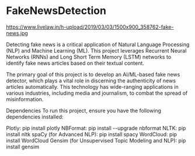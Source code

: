 # FakeNewsDetection

https://www.livelaw.in/h-upload/2019/03/03/1500x900_358762-fake-news.jpg

Detecting fake news is a critical application of Natural Language Processing (NLP) and Machine Learning (ML). This project leverages Recurrent Neural Networks (RNNs) and Long Short Term Memory (LSTM) networks to identify fake news articles based on their textual content.

The primary goal of this project is to develop an AI/ML-based fake news detector, which plays a vital role in discerning the authenticity of news articles automatically. This technology has wide-ranging applications in various industries, including media and journalism, to combat the spread of misinformation.

Dependencies
To run this project, ensure you have the following dependencies installed:

Plotly: pip install plotly
NBFormat: pip install --upgrade nbformat
NLTK: pip install nltk
spaCy (for Advanced NLP): pip install spacy
WordCloud: pip install WordCloud
Gensim (for Unsupervised Topic Modeling and NLP): pip install gensim
